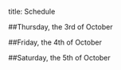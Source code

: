 title: Schedule

##Thursday, the 3rd of October


##Friday, the 4th of October


##Saturday, the 5th of October
